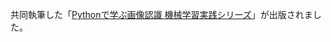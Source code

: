 共同執筆した「[Pythonで学ぶ画像認識 機械学習実践シリーズ](https://www.amazon.co.jp/Python%E3%81%A7%E5%AD%A6%E3%81%B6%E7%94%BB%E5%83%8F%E8%AA%8D%E8%AD%98-%E6%A9%9F%E6%A2%B0%E5%AD%A6%E7%BF%92%E5%AE%9F%E8%B7%B5%E3%82%B7%E3%83%AA%E3%83%BC%E3%82%BA-%E7%94%B0%E6%9D%91%E9%9B%85%E4%BA%BA/dp/4295015997)」が出版されました。